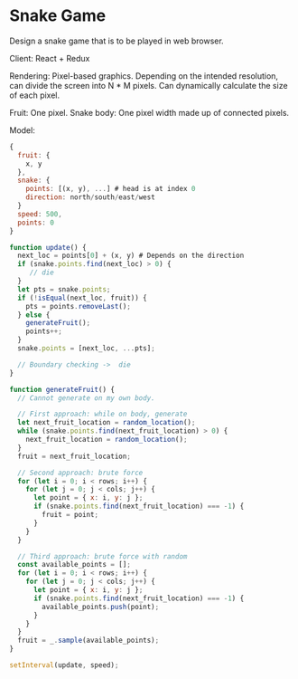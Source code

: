 # Snake Game

Design a snake game that is to be played in web browser.

Client: React + Redux

Rendering:
Pixel-based graphics. Depending on the intended resolution, can divide the screen into N \* M pixels. Can dynamically calculate the size of each pixel.

Fruit: One pixel.
Snake body: One pixel width made up of connected pixels.

Model:

```js
{
  fruit: {
    x, y
  },
  snake: {
    points: [(x, y), ...] # head is at index 0
    direction: north/south/east/west
  }
  speed: 500,
  points: 0
}
```

```js
function update() {
  next_loc = points[0] + (x, y) # Depends on the direction
  if (snake.points.find(next_loc) > 0) {
     // die
  }
  let pts = snake.points;
  if (!isEqual(next_loc, fruit)) {
    pts = points.removeLast();
  } else {
    generateFruit();
    points++;
  }
  snake.points = [next_loc, ...pts];

  // Boundary checking ->  die
}
```

```js
function generateFruit() {
  // Cannot generate on my own body.

  // First approach: while on body, generate
  let next_fruit_location = random_location();
  while (snake.points.find(next_fruit_location) > 0) {
    next_fruit_location = random_location();
  }
  fruit = next_fruit_location;

  // Second approach: brute force
  for (let i = 0; i < rows; i++) {
    for (let j = 0; j < cols; j++) {
      let point = { x: i, y: j };
      if (snake.points.find(next_fruit_location) === -1) {
        fruit = point;
      }
    }
  }

  // Third approach: brute force with random
  const available_points = [];
  for (let i = 0; i < rows; i++) {
    for (let j = 0; j < cols; j++) {
      let point = { x: i, y: j };
      if (snake.points.find(next_fruit_location) === -1) {
        available_points.push(point);
      }
    }
  }
  fruit = _.sample(available_points);
}

setInterval(update, speed);
```
